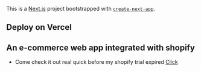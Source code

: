 This is a [Next.js](https://nextjs.org/) project bootstrapped with [`create-next-app`](https://github.com/vercel/next.js/tree/canary/packages/create-next-app).

## Deploy on Vercel

## An e-commerce web app integrated with shopify
* Come check it out real quick before my shopify trial expired [Click](https://above-v2-vvduth.vercel.app/)

